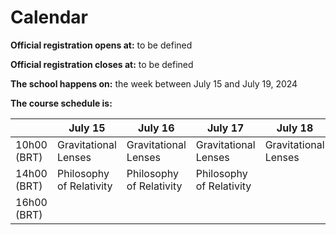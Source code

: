 # Calendar

**Official registration opens at:** to be defined

**Official registration closes at:** to be defined

**The school happens on:** the week between July 15 and July 19, 2024

**The course schedule is:**

|             | July 15                  | July 16                  | July 17                  | July 18                  | July 19                  |
|-------------|--------------------------|--------------------------|--------------------------|--------------------------|--------------------------|
| 10h00 (BRT) | Gravitational Lenses     | Gravitational Lenses     | Gravitational Lenses     | Gravitational Lenses     | Gravitational Lenses     |
| 14h00 (BRT) | Philosophy of Relativity | Philosophy of Relativity | Philosophy of Relativity |                          |                          |
| 16h00 (BRT) |                          |                          |                          |                          |                          |
